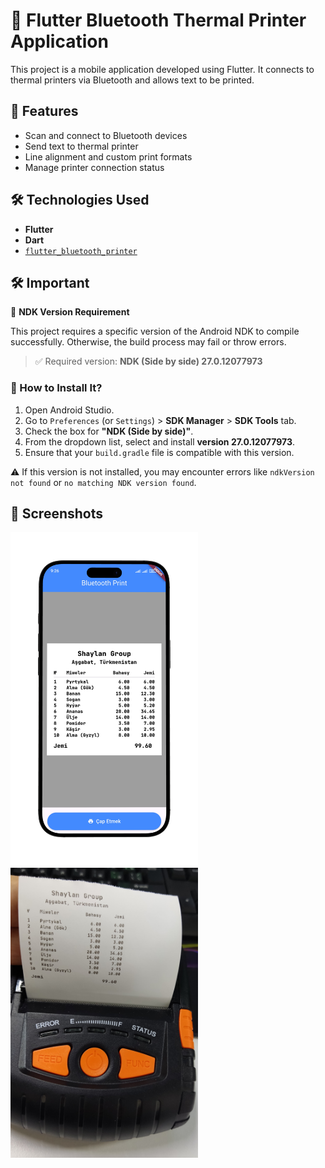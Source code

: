 # 🧾 Flutter Bluetooth Thermal Printer Application

This project is a mobile application developed using Flutter. It connects to thermal printers via Bluetooth and allows text to be printed.


## 🚀 Features

- Scan and connect to Bluetooth devices
- Send text to thermal printer
- Line alignment and custom print formats
- Manage printer connection status


## 🛠️ Technologies Used

- **Flutter**
- **Dart**
- [`flutter_bluetooth_printer`](https://pub.dev/packages/flutter_bluetooth_printer)


## 🛠️ Important

🔧 **NDK Version Requirement**

This project requires a specific version of the Android NDK to compile successfully. Otherwise, the build process may fail or throw errors.

> ✅ Required version: **NDK (Side by side) 27.0.12077973**

### 🔽 How to Install It?

1. Open Android Studio.  
2. Go to `Preferences` (or `Settings`) > **SDK Manager** > **SDK Tools** tab.  
3. Check the box for **"NDK (Side by side)"**.  
4. From the dropdown list, select and install **version 27.0.12077973**.  
5. Ensure that your `build.gradle` file is compatible with this version.

⚠️ If this version is not installed, you may encounter errors like `ndkVersion not found` or `no matching NDK version found`.

## 📱 Screenshots

<img src="assets/images/screen.png" alt="Main Screen" width="300"/><img src="assets/images/printer.jpg" alt="Printer Interface" width="300"/>
